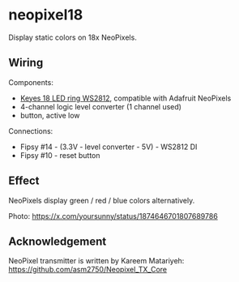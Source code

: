 # neopixel18

Display static colors on 18x NeoPixels.

## Wiring

Components:

* [Keyes 18 LED ring WS2812](https://fluxworkshop.com/products/bbaa100164-18-led-ring-ws2812-keyes-red?variant=32734533222460), compatible with Adafruit NeoPixels
* 4-channel logic level converter (1 channel used)
* button, active low

Connections:

* Fipsy #14 - (3.3V - level converter - 5V) - WS2812 DI
* Fipsy #10 - reset button

## Effect

NeoPixels display green / red / blue colors alternatively.

Photo: <https://x.com/yoursunny/status/1874646701807689786>

## Acknowledgement

NeoPixel transmitter is written by Kareem Matariyeh: <https://github.com/asm2750/Neopixel_TX_Core>

